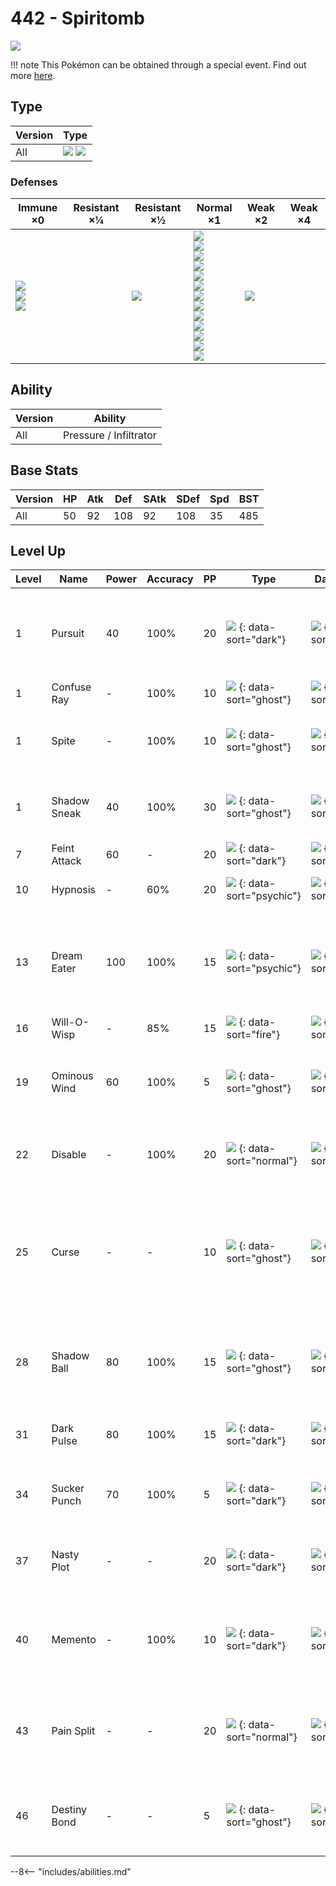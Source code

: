 # 442 - Spiritomb
![][442]

!!! note
    This Pokémon can be obtained through a special event. Find out more [here](../../special_events/#spiritomb).

## Type

Version | Type
---     | ---
All     | ![][ghost]  ![][dark]

### Defenses

Immune ×0                                        | Resistant ×¼ | Resistant ×½    | Normal ×1                                                                                                                                                                             | Weak ×2        | Weak ×4
---                                              | ---          | ---             | ---                                                                                                                                                                                   | ---            | ---
![][normal]<br>![][fighting]<br>![][psychic]<br> | &nbsp;       | ![][poison]<br> | ![][flying]<br>![][ground]<br>![][rock]<br>![][bug]<br>![][ghost]<br>![][steel]<br>![][fire]<br>![][water]<br>![][grass]<br>![][electric]<br>![][ice]<br>![][dragon]<br>![][dark]<br> | ![][fairy]<br> | &nbsp;

## Ability

Version | Ability
---     | ---
All     | Pressure / Infiltrator

## Base Stats

Version | HP  | Atk | Def | SAtk | SDef | Spd | BST
---     | --- | --- | --- | ---  | ---  | --- | ---
All     | 50  | 92  | 108 | 92   | 108  | 35  | 485

## Level Up

Level | Name         | Power | Accuracy | PP  | Type                                 | Damage Class                           | Description
---   | ---          | ---   | ---      | --- | ---                                  | ---                                    | ---
1     | Pursuit      | 40    | 100%     | 20  | ![][dark] {: data-sort="dark"}       | ![][physical] {: data-sort="physical"} | Has double power against, and can hit, Pokémon attempting to switch out.
1     | Confuse Ray  | -     | 100%     | 10  | ![][ghost] {: data-sort="ghost"}     | ![][status] {: data-sort="status"}     | Confuses the target.
1     | Spite        | -     | 100%     | 10  | ![][ghost] {: data-sort="ghost"}     | ![][status] {: data-sort="status"}     | Lowers the PP of the target's last used move by 4.
1     | Shadow Sneak | 40    | 100%     | 30  | ![][ghost] {: data-sort="ghost"}     | ![][physical] {: data-sort="physical"} | Inflicts regular damage with no additional effect.
7     | Feint Attack | 60    | -        | 20  | ![][dark] {: data-sort="dark"}       | ![][physical] {: data-sort="physical"} | Never misses.
10    | Hypnosis     | -     | 60%      | 20  | ![][psychic] {: data-sort="psychic"} | ![][status] {: data-sort="status"}     | Puts the target to sleep.
13    | Dream Eater  | 100   | 100%     | 15  | ![][psychic] {: data-sort="psychic"} | ![][special] {: data-sort="special"}   | Only works on sleeping Pokémon.  Drains half the damage inflicted to heal the user.
16    | Will-O-Wisp  | -     | 85%      | 15  | ![][fire] {: data-sort="fire"}       | ![][status] {: data-sort="status"}     | Burns the target.
19    | Ominous Wind | 60    | 100%     | 5   | ![][ghost] {: data-sort="ghost"}     | ![][special] {: data-sort="special"}   | Has a 10% chance to raise all of the user's stats by one stage.
22    | Disable      | -     | 100%     | 20  | ![][normal] {: data-sort="normal"}   | ![][status] {: data-sort="status"}     | Disables the target's last used move for 1-8 turns.
25    | Curse        | -     | -        | 10  | ![][ghost] {: data-sort="ghost"}     | ![][status] {: data-sort="status"}     | Ghosts pay half their max HP to hurt the target every turn.  Others decrease Speed but raise Attack and Defense.
28    | Shadow Ball  | 80    | 100%     | 15  | ![][ghost] {: data-sort="ghost"}     | ![][special] {: data-sort="special"}   | Has a 20% chance to lower the target's Special Defense by one stage.
31    | Dark Pulse   | 80    | 100%     | 15  | ![][dark] {: data-sort="dark"}       | ![][special] {: data-sort="special"}   | Has a 20% chance to make the target flinch.
34    | Sucker Punch | 70    | 100%     | 5   | ![][dark] {: data-sort="dark"}       | ![][physical] {: data-sort="physical"} | Only works if the target is about to use a damaging move.
37    | Nasty Plot   | -     | -        | 20  | ![][dark] {: data-sort="dark"}       | ![][status] {: data-sort="status"}     | Raises the user's Special Attack by two stages.
40    | Memento      | -     | 100%     | 10  | ![][dark] {: data-sort="dark"}       | ![][status] {: data-sort="status"}     | Lowers the target's Attack and Special Attack by two stages.  User faints.
43    | Pain Split   | -     | -        | 20  | ![][normal] {: data-sort="normal"}   | ![][status] {: data-sort="status"}     | Sets the user's and targets's HP to the average of their current HP.
46    | Destiny Bond | -     | -        | 5   | ![][ghost] {: data-sort="ghost"}     | ![][status] {: data-sort="status"}     | If the user faints this turn, the target automatically will, too.

--8<-- "includes/abilities.md"

[442]: ../img/pokemon/442.png
[normal]: ../img/types/normal.png
[fire]: ../img/types/fire.png
[fighting]: ../img/types/fighting.png
[water]: ../img/types/water.png
[flying]: ../img/types/flying.png
[grass]: ../img/types/grass.png
[poison]: ../img/types/poison.png
[electric]: ../img/types/electric.png
[ground]: ../img/types/ground.png
[psychic]: ../img/types/psychic.png
[rock]: ../img/types/rock.png
[ice]: ../img/types/ice.png
[bug]: ../img/types/bug.png
[dragon]: ../img/types/dragon.png
[ghost]: ../img/types/ghost.png
[dark]: ../img/types/dark.png
[steel]: ../img/types/steel.png
[fairy]: ../img/types/fairy.png
[physical]: ../img/types/physical.png
[special]: ../img/types/special.png
[status]: ../img/types/status.png
